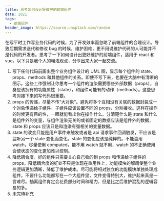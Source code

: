 ```yaml
---
title: 思考如何设计好维护的前端组件
date: 2021
tags:
  - 前端组件
header_image: https://source.unsplash.com/random
---
```


在写平时工作写业务代码的时候，为了开发效率而忽略了前端组件的合理设计。导致后期需求迭代和修改 bug 的时候，维护困难，更不用说维护代码的人可能并不是代码的开发者。思考了一下如何设计出更好维护的前端组件，适用于 react 和 vue。以下只是我个人的粗浅观点，分享出来大家一起交流。

1. 写下任何代码前画出整个业务组件设计的 UML 图，显示每个组件的 state、props、methods 和其他组件的关系。即使不写下来，也要在大脑中有清晰的图示。这些工作强制让你思考一个组件的渲染需要哪些外部数据（props），自身应该拥有的功能属性（state），和组件可能有的动作（methods）。这些思考对接下来的写代码很重要。
2. props 的传递，尽量不传“大对象”。避免将多个互相没有关联的数据封装成一个对象传递给子组件，子组件应该设置不同的 props，分别接收。这样在操作的时候更有目的性，一眼就能看出你在操作什么。分清楚什么是 state 和什么是组件外的变量，与组件渲染无关的或者固定的数据应该是组件外的数据，state 和 props 应该只是和渲染有强相关的变量数据。
3. state 的改变只能是用户事件来触发或者是 api 请求事件回调触发，不应该是监听另一个 state 变化而变化。state 的变化应该是纯粹的。不能滥用 watch，尽量使用 computed，能不用 watch 就不用，watch 的不正确使用会使状态的变化更加难以控制。
4. 降低耦合度，好的组件只需要关心自己收的到 props 和传递给子组件的 props。降低耦合度的好处不只是体现在重用性上，功能模块的解耦使整个业务逻辑更加清晰，降低了维护成本。尽可能将相对独立的功能模块单独处理成组件。不要什么功能都写在一个大组件里，文件变得特别大，维护起来真是一言难尽。抽离组件肯定会花费部分时间和精力，但是比之后维护混乱的逻辑容易的多。
5. 未完待补充
